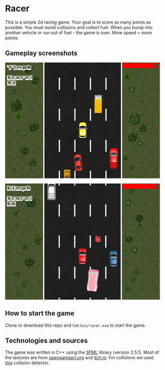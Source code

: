 # Racer

This is a simple 2d racing game.
Your goal is to score as many points as possible.
You must avoid collisions and collect fuel.
When you bump into another vehicle or run out of fuel - the game is over.
More speed = more points.

## Gameplay screenshots

![Gameplay screenshot 1](./assets/gameplay/gameplay_1.jpg)

![Gameplay screenshot 2](./assets/gameplay/gameplay_2.jpg)

## How to start the game

Clone or download this repo and run `bin/racer.exe` to start the game.

## Technologies and sources

The game was written in C++ using the [SFML](https://www.sfml-dev.org) library (version 2.5.1). 
Most of the textures are from [opengameart.org](https://opengameart.org) and [itch.io](https://itch.io).
For collisions we used [this](https://github.com/SFML/SFML/wiki/Source%3A-Simple-Collision-Detection-for-SFML-2) collision detector.
